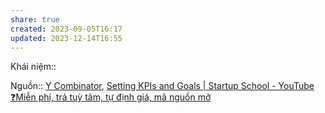 ```yaml
---
share: true
created: 2023-09-05T16:17
updated: 2023-12-14T16:55
---
```


Khái niệm:: 

Nguồn:: [Y Combinator](../../../../%CE%9E%20Ngu%E1%BB%93n/Y%20Combinator.md), [Setting KPIs and Goals | Startup School - YouTube](https://youtu.be/6DTK9yDP6p0?si=LHGKMJ7z3BuHg631&t=1481)
[❓Miễn phí, trả tuỳ tâm, tự định giá, mã nguồn mở](../../../Qu%E1%BB%B9,%20g%E1%BB%8Di%20v%E1%BB%91n/B%C3%A1n%20cho%20kh%C3%A1ch%20h%C3%A0ng/%E2%9D%93Mi%E1%BB%85n%20ph%C3%AD,%20tr%E1%BA%A3%20tu%E1%BB%B3%20t%C3%A2m,%20t%E1%BB%B1%20%C4%91%E1%BB%8Bnh%20gi%C3%A1,%20m%C3%A3%20ngu%E1%BB%93n%20m%E1%BB%9F.md)